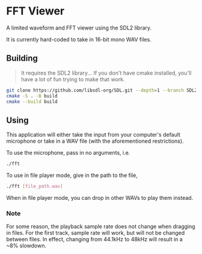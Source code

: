 # FFT Viewer
A limited waveform and FFT viewer using the SDL2 library.

It is currently hard-coded to take in 16-bit mono WAV files.

## Building
> It requires the SDL2 library...
If you don't have cmake installed, you'll have a lot of fun trying to make that work.

```sh
git clone https://github.com/libsdl-org/SDL.git --depth=1 --branch SDL2 vendored/SDL
cmake -S . -B build
cmake --build build
```

## Using
This application will either take the input from your computer's default microphone
or take in a WAV file (with the aforementioned restrictions).

To use the microphone, pass in no arguments, i.e.
```sh
./fft
```

To use in file player mode, give in the path to the file,
```sh
./fft [file_path.wav]
```
When in file player mode, you can drop in other WAVs to play them instead.

### Note
For some reason, the playback sample rate does not change when dragging in files.
For the first track, sample rate will work, but will not be changed between files.
In effect, changing from 44.1kHz to 48kHz will result in a ~8% slowdown.

